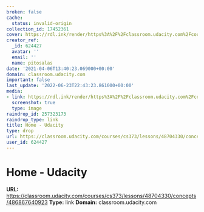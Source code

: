 ```yaml
---
broken: false
cache:
  status: invalid-origin
collection_id: 17452361
cover: https://rdl.ink/render/https%3A%2F%2Fclassroom.udacity.com%2Fcourses%2Fcs373%2Flessons%2F48704330%2Fconcepts%2F486867640923
creator_ref:
  _id: 624427
  avatar: ''
  email: ''
  name: pitosalas
date: '2021-04-06T13:40:23.069000+00:00'
domain: classroom.udacity.com
important: false
last_update: '2022-06-23T22:43:23.861000+00:00'
media:
- link: https://rdl.ink/render/https%3A%2F%2Fclassroom.udacity.com%2Fcourses%2Fcs373%2Flessons%2F48704330%2Fconcepts%2F486867640923
  screenshot: true
  type: image
raindrop_id: 257323173
raindrop_type: link
title: Home - Udacity
type: drop
url: https://classroom.udacity.com/courses/cs373/lessons/48704330/concepts/486867640923
user_id: 624427
---
```


# Home - Udacity

**URL:** https://classroom.udacity.com/courses/cs373/lessons/48704330/concepts/486867640923
**Type:** link
**Domain:** classroom.udacity.com
